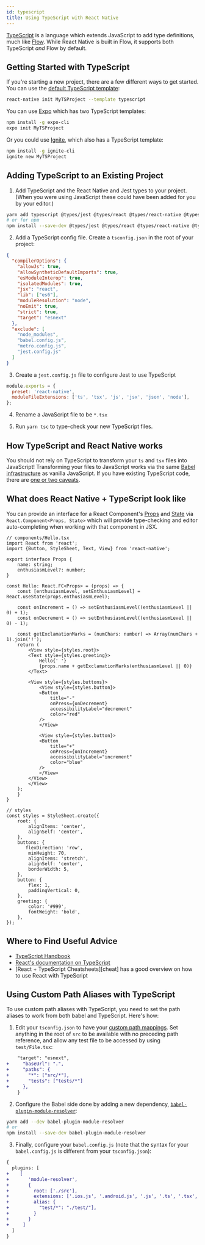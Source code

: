 ```yaml
---
id: typescript
title: Using TypeScript with React Native
---
```


[TypeScript][ts] is a language which extends JavaScript to add type definitions, much like [Flow][flow]. While React Native is built in Flow, it supports both TypeScript _and_ Flow by default.

## Getting Started with TypeScript

If you're starting a new project, there are a few different ways to get started. You can use the [default TypeScript template][ts-template]:

```sh
react-native init MyTSProject --template typescript
```

You can use [Expo][expo] which has two TypeScript templates:

```sh
npm install -g expo-cli
expo init MyTSProject
```

Or you could use [Ignite][ignite], which also has a TypeScript template:

```sh
npm install -g ignite-cli
ignite new MyTSProject
```

## Adding TypeScript to an Existing Project

1. Add TypeScript and the React Native and Jest types to your project. (When you were using JavaScript these could have been added for you by your editor.)

```sh
yarn add typescript @types/jest @types/react @types/react-native @types/react-test-renderer
# or for npm
npm install --save-dev @types/jest @types/react @types/react-native @types/react-test-renderer
```

2. Add a TypeScript config file. Create a `tsconfig.json` in the root of your project:

```json
{
  "compilerOptions": {
    "allowJs": true,
    "allowSyntheticDefaultImports": true,
    "esModuleInterop": true,
    "isolatedModules": true,
    "jsx": "react",
    "lib": ["es6"],
    "moduleResolution": "node",
    "noEmit": true,
    "strict": true,
    "target": "esnext"
  },
  "exclude": [
    "node_modules",
    "babel.config.js",
    "metro.config.js",
    "jest.config.js"
  ]
}
```

3. Create a `jest.config.js` file to configure Jest to use TypeScript

```js
module.exports = {
  preset: 'react-native',
  moduleFileExtensions: ['ts', 'tsx', 'js', 'jsx', 'json', 'node'],
};
```

4. Rename a JavaScript file to be `*.tsx`

5. Run `yarn tsc` to type-check your new TypeScript files.

## How TypeScript and React Native works

You should not rely on TypeScript to transform your `ts` and `tsx` files into JavaScript! Transforming your files to JavaScript works via the same [Babel infrastructure][Babel] as vanilla JavaScript. If you have existing TypeScript code, there are [one or two caveats][babel-7-caveats].

## What does React Native + TypeScript look like

You can provide an interface for a React Component's [Props][props] and [State][state] via `React.Component<Props, State>` which will provide type-checking and editor auto-completing when working with that component in JSX.

```tsx
// components/Hello.tsx
import React from 'react';
import {Button, StyleSheet, Text, View} from 'react-native';

export interface Props {
    name: string;
    enthusiasmLevel?: number;
}

const Hello: React.FC<Props> = (props) => {
    const [enthusiasmLevel, setEnthusiasmLevel] = React.useState(props.enthusiasmLevel);

    const onIncrement = () => setEnthusiasmLevel((enthusiasmLevel || 0) + 1);
    const onDecrement = () => setEnthusiasmLevel((enthusiasmLevel || 0) - 1);

    const getExclamationMarks = (numChars: number) => Array(numChars + 1).join('!');
    return (
        <View style={styles.root}>
        <Text style={styles.greeting}>
            Hello{' '}
            {props.name + getExclamationMarks(enthusiasmLevel || 0)}
        </Text>

        <View style={styles.buttons}>
            <View style={styles.button}>
            <Button
                title="-"
                onPress={onDecrement}
                accessibilityLabel="decrement"
                color="red"
            />
            </View>

            <View style={styles.button}>
            <Button
                title="+"
                onPress={onIncrement}
                accessibilityLabel="increment"
                color="blue"
            />
            </View>
        </View>
        </View>
    );
    }
}

// styles
const styles = StyleSheet.create({
    root: {
        alignItems: 'center',
        alignSelf: 'center',
    },
    buttons: {
       flexDirection: 'row',
        minHeight: 70,
        alignItems: 'stretch',
        alignSelf: 'center',
        borderWidth: 5,
    },
    button: {
        flex: 1,
        paddingVertical: 0,
    },
    greeting: {
        color: '#999',
        fontWeight: 'bold',
    },
});
```

## Where to Find Useful Advice

- [TypeScript Handbook][ts-handbook]
- [React's documentation on TypeScript][react-ts]
- [React + TypeScript Cheatsheets][cheat] has a good overview on how to use React with TypeScript

## Using Custom Path Aliases with TypeScript

To use custom path aliases with TypeScript, you need to set the path aliases to work from both babel and TypeScript. Here's how:

1. Edit your `tsconfig.json` to have your [custom path mappings][path-map]. Set anything in the root of `src` to be available with no preceding path reference, and allow any test file to be accessed by using `test/File.tsx`:

```diff
    "target": "esnext",
+     "baseUrl": ".",
+     "paths": {
+       "*": ["src/*"],
+       "tests": ["tests/*"]
+     },
    }
```

2. Configure the Babel side done by adding a new dependency, [`babel-plugin-module-resolver`][bpmr]:

```sh
yarn add --dev babel-plugin-module-resolver
# or
npm install --save-dev babel-plugin-module-resolver
```

3. Finally, configure your `babel.config.js` (note that the syntax for your `babel.config.js` is different from your `tsconfig.json`):

```diff
{
  plugins: [
+    [
+       'module-resolver',
+       {
+         root: ['./src'],
+         extensions: ['.ios.js', '.android.js', '.js', '.ts', '.tsx', '.json'],
+         alias: {
+           "test/*": "./test/"],
+         }
+       }
+     ]
  ]
}
```

[react-ts]: https://reactjs.org/docs/static-type-checking.html#typescript
[ts]: https://www.typescriptlang.org/
[flow]: https://flow.org
[ts-template]: https://github.com/react-native-community/react-native-template-typescript
[babel]: /react-native/docs/javascript-environment#javascript-syntax-transformers
[babel-7-caveats]: https://babeljs.io/docs/en/next/babel-plugin-transform-typescript
[cheats]: https://github.com/typescript-cheatsheets/react-typescript-cheatsheet#reacttypescript-cheatsheets
[ts-handbook]: http://www.typescriptlang.org/docs/home.html
[props]: /react-native/docs/props.html
[state]: /react-native/docs/state.html
[path-map]: https://www.typescriptlang.org/docs/handbook/module-resolution.html#path-mapping
[bpmr]: https://github.com/tleunen/babel-plugin-module-resolver
[expo]: https://expo.io
[ignite]: https://infinite.red/ignite
